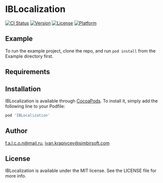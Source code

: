 # IBLocalization

[![CI Status](https://img.shields.io/travis/f.a.l.c.o.n@mail.ru/IBLocalization.svg?style=flat)](https://travis-ci.org/f.a.l.c.o.n@mail.ru/IBLocalization)
[![Version](https://img.shields.io/cocoapods/v/IBLocalization.svg?style=flat)](https://cocoapods.org/pods/IBLocalization)
[![License](https://img.shields.io/cocoapods/l/IBLocalization.svg?style=flat)](https://cocoapods.org/pods/IBLocalization)
[![Platform](https://img.shields.io/cocoapods/p/IBLocalization.svg?style=flat)](https://cocoapods.org/pods/IBLocalization)

## Example

To run the example project, clone the repo, and run `pod install` from the Example directory first.

## Requirements

## Installation

IBLocalization is available through [CocoaPods](https://cocoapods.org). To install
it, simply add the following line to your Podfile:

```ruby
pod 'IBLocalization'
```

## Author

f.a.l.c.o.n@mail.ru, ivan.krapivcev@simbirsoft.com

## License

IBLocalization is available under the MIT license. See the LICENSE file for more info.
